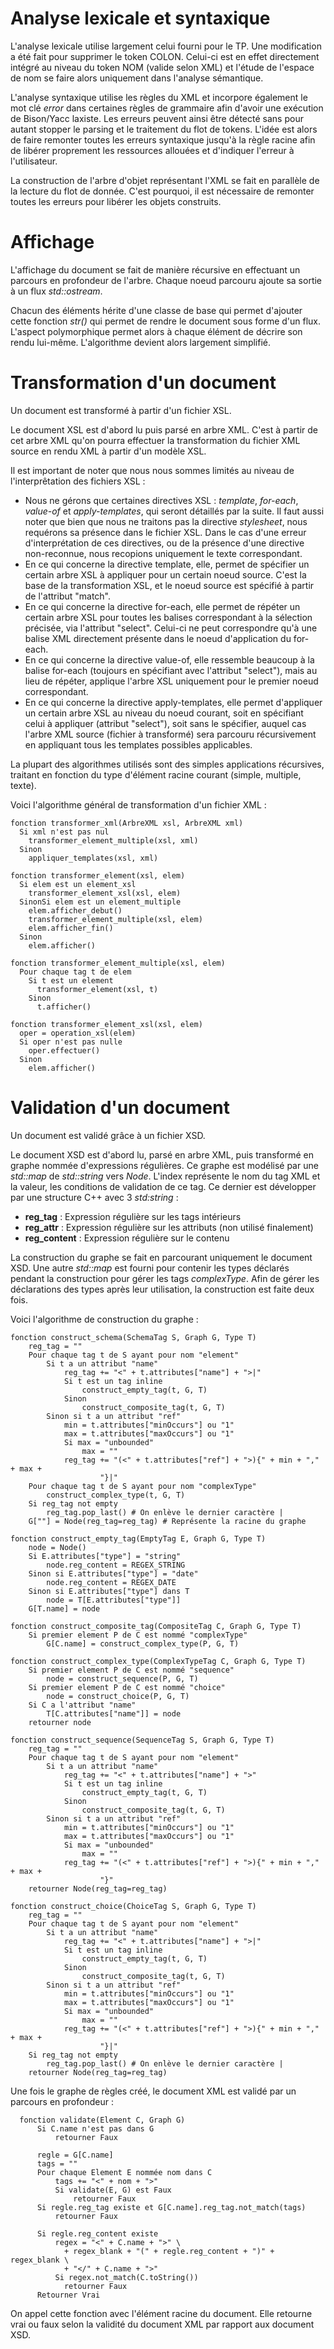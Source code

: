 # Analyse lexicale et syntaxique

L'analyse lexicale utilise largement celui fourni pour le TP. Une modification
a été fait pour supprimer le token COLON. Celui-ci est en effet directement
intégré au niveau du token NOM (valide selon XML) et l'étude de l'espace de nom
se faire alors uniquement dans l'analyse sémantique.

L'analyse syntaxique utilise les règles du XML et incorpore également le mot
clé *error* dans certaines règles de grammaire afin d'avoir une exécution de
Bison/Yacc laxiste. Les erreurs peuvent ainsi être détecté sans pour autant
stopper le parsing et le traitement du flot de tokens. L'idée est alors de
faire remonter toutes les erreurs syntaxique jusqu'à la règle racine afin de
libérer proprement les ressources allouées et d'indiquer l'erreur à
l'utilisateur.

La construction de l'arbre d'objet représentant l'XML se fait en parallèle de
la lecture du flot de donnée. C'est pourquoi, il est nécessaire de remonter
toutes les erreurs pour libérer les objets construits.

# Affichage

L'affichage du document se fait de manière récursive en effectuant un parcours
en profondeur de l'arbre. Chaque noeud parcouru ajoute sa sortie à un flux
*std::ostream*.

Chacun des éléments hérite d'une classe de base qui permet d'ajouter cette
fonction *str()* qui permet de rendre le document sous forme d'un flux.
L'aspect polymorphique permet alors à chaque élément de décrire son rendu
lui-même. L'algorithme devient alors largement simplifié.

# Transformation d'un document

Un document est transformé à partir d'un fichier XSL.

Le document XSL est d'abord lu puis parsé en arbre XML. C'est à partir de cet
arbre XML qu'on pourra effectuer la transformation du fichier XML source en
rendu XML à partir d'un modèle XSL.

Il est important de noter que nous nous sommes limités au niveau de
l'interprêtation des fichiers XSL :

- Nous ne gérons que certaines directives XSL : *template*, *for-each*,
  *value-of* et *apply-templates*, qui seront détaillés par la suite. Il faut
  aussi noter que bien que nous ne traitons pas la directive *stylesheet*, nous
  requérons sa présence dans le fichier XSL. Dans le cas d'une erreur
  d'interprétation de ces directives, ou de la présence d'une directive
  non-reconnue, nous recopions uniquement le texte correspondant.
- En ce qui concerne la directive template, elle, permet de spécifier un
  certain arbre XSL à appliquer pour un certain noeud source. C'est la base de
  la transformation XSL, et le noeud source est spécifié à partir de l'attribut
  "match".
- En ce qui concerne la directive for-each, elle permet de répéter un certain
  arbre XSL pour toutes les balises correspondant à la sélection précisée, via
  l'attribut "select". Celui-ci ne peut correspondre qu'à une balise XML
  directement présente dans le noeud d'application du for-each.
- En ce qui concerne la directive value-of, elle ressemble beaucoup à la balise
  for-each (toujours en spécifiant avec l'attribut "select"), mais au lieu de
  répéter, applique l'arbre XSL uniquement pour le premier noeud correspondant.
- En ce qui concerne la directive apply-templates, elle permet d'appliquer un
  certain arbre XSL au niveau du noeud courant, soit en spécifiant celui à
  appliquer (attribut "select"), soit sans le spécifier, auquel cas l'arbre XML
  source (fichier à transformé) sera parcouru récursivement en appliquant tous
  les templates possibles applicables.

La plupart des algorithmes utilisés sont des simples applications récursives,
traitant en fonction du type d'élément racine courant (simple, multiple, texte).

Voici l'algorithme général de transformation d'un fichier XML :

    fonction transformer_xml(ArbreXML xsl, ArbreXML xml)
      Si xml n'est pas nul
        transformer_element_multiple(xsl, xml)
      Sinon
        appliquer_templates(xsl, xml)

    fonction transformer_element(xsl, elem)
      Si elem est un element_xsl
        transformer_element_xsl(xsl, elem)
      SinonSi elem est un element_multiple
        elem.afficher_debut()
        transformer_element_multiple(xsl, elem)
        elem.afficher_fin()
      Sinon
        elem.afficher()

    fonction transformer_element_multiple(xsl, elem)
      Pour chaque tag t de elem
        Si t est un element
          transformer_element(xsl, t)
        Sinon
          t.afficher()

    fonction transformer_element_xsl(xsl, elem)
      oper = operation_xsl(elem)
      Si oper n'est pas nulle
        oper.effectuer()
      Sinon
        elem.afficher()

# Validation d'un document

Un document est validé grâce à un fichier XSD.

Le document XSD est d'abord lu, parsé en arbre XML, puis transformé en graphe
nommée d'expressions régulières. Ce graphe est modélisé par une *std::map* de
*std::string* vers *Node*. L'index représente le nom du tag XML et la valeur,
les conditions de validation de ce tag. Ce dernier est développer par une
structure C++ avec 3 *std:string* :

- **reg_tag** : Expression régulière sur les tags intérieurs
- **reg_attr** : Expression régulière sur les attributs (non utilisé
  finalement)
- **reg_content** : Expression régulière sur le contenu

La construction du graphe se fait en parcourant uniquement le document XSD. Une
autre *std::map* est fourni pour contenir les types déclarés pendant la
construction pour gérer les tags *complexType*. Afin de gérer les déclarations
des types après leur utilisation, la construction est faite deux fois.

Voici l'algorithme de construction du graphe :

    fonction construct_schema(SchemaTag S, Graph G, Type T)
        reg_tag = ""
        Pour chaque tag t de S ayant pour nom "element"
            Si t a un attribut "name"
                reg_tag += "<" + t.attributes["name"] + ">|"
                Si t est un tag inline
                    construct_empty_tag(t, G, T)
                Sinon
                    construct_composite_tag(t, G, T)
            Sinon si t a un attribut "ref"
                min = t.attributes["minOccurs"] ou "1"
                max = t.attributes["maxOccurs"] ou "1"
                Si max = "unbounded"
                    max = ""
                reg_tag += "(<" + t.attributes["ref"] + ">){" + min + "," + max +
                        "}|"
        Pour chaque tag t de S ayant pour nom "complexType"
            construct_complex_type(t, G, T)
        Si reg_tag not empty
            reg_tag.pop_last() # On enlève le dernier caractère |
        G[""] = Node(reg_tag=reg_tag) # Représente la racine du graphe

    fonction construct_empty_tag(EmptyTag E, Graph G, Type T)
        node = Node()
        Si E.attributes["type"] = "string"
            node.reg_content = REGEX_STRING
        Sinon si E.attributes["type"] = "date"
            node.reg_content = REGEX_DATE
        Sinon si E.attributes["type"] dans T
            node = T[E.attributes["type"]]
        G[T.name] = node

    fonction construct_composite_tag(CompositeTag C, Graph G, Type T)
        Si premier element P de C est nommé "complexType"
            G[C.name] = construct_complex_type(P, G, T)

    fonction construct_complex_type(ComplexTypeTag C, Graph G, Type T)
        Si premier element P de C est nommé "sequence"
            node = construct_sequence(P, G, T)
        Si premier element P de C est nommé "choice"
            node = construct_choice(P, G, T)
        Si C a l'attribut "name"
            T[C.attributes["name"]] = node
        retourner node

    fonction construct_sequence(SequenceTag S, Graph G, Type T)
        reg_tag = ""
        Pour chaque tag t de S ayant pour nom "element"
            Si t a un attribut "name"
                reg_tag += "<" + t.attributes["name"] + ">"
                Si t est un tag inline
                    construct_empty_tag(t, G, T)
                Sinon
                    construct_composite_tag(t, G, T)
            Sinon si t a un attribut "ref"
                min = t.attributes["minOccurs"] ou "1"
                max = t.attributes["maxOccurs"] ou "1"
                Si max = "unbounded"
                    max = ""
                reg_tag += "(<" + t.attributes["ref"] + ">){" + min + "," + max +
                        "}"
        retourner Node(reg_tag=reg_tag)

    fonction construct_choice(ChoiceTag S, Graph G, Type T)
        reg_tag = ""
        Pour chaque tag t de S ayant pour nom "element"
            Si t a un attribut "name"
                reg_tag += "<" + t.attributes["name"] + ">|"
                Si t est un tag inline
                    construct_empty_tag(t, G, T)
                Sinon
                    construct_composite_tag(t, G, T)
            Sinon si t a un attribut "ref"
                min = t.attributes["minOccurs"] ou "1"
                max = t.attributes["maxOccurs"] ou "1"
                Si max = "unbounded"
                    max = ""
                reg_tag += "(<" + t.attributes["ref"] + ">){" + min + "," + max +
                        "}|"
        Si reg_tag not empty
            reg_tag.pop_last() # On enlève le dernier caractère |
        retourner Node(reg_tag=reg_tag)

Une fois le graphe de règles créé, le document XML est validé par un parcours en profondeur :

      fonction validate(Element C, Graph G)
          Si C.name n'est pas dans G
              retourner Faux

          regle = G[C.name]
          tags = ""
          Pour chaque Element E nommée nom dans C
              tags += "<" + nom + ">"
              Si validate(E, G) est Faux
                  retourner Faux
          Si regle.reg_tag existe et G[C.name].reg_tag.not_match(tags)
              retourner Faux

          Si regle.reg_content existe
              regex = "<" + C.name + ">" \
                + regex_blank + "(" + regle.reg_content + ")" + regex_blank \
                + "</" + C.name + ">"
              Si regex.not_match(C.toString())
                retourner Faux
          Retourner Vrai

On appel cette fonction avec l'élément racine du document. Elle retourne vrai
ou faux selon la validité du document XML par rapport aux document XSD.

